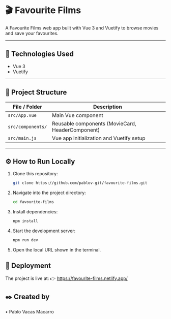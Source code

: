 # 🎬 Favourite Films

A Favourite Films web app built with Vue 3 and Vuetify to browse movies and save your favourites.

---

## 🧰 Technologies Used

- Vue 3
- Vuetify

---

## 📂 Project Structure

| File / Folder   | Description |
|-----------------|-------------|
| `src/App.vue`    | Main Vue component |
| `src/components/`     | Reusable components (MovieCard, HeaderComponent) |
| `src/main.js`     | Vue app initialization and Vuetify setup |

---

## ⚙️ How to Run Locally

1. Clone this repository:

   ```bash
   git clone https://github.com/pablov-git/favourite-films.git


2. Navigate into the project directory:

   ```bash
   cd favourite-films

3. Install dependencies:

   ```bash
   npm install

4. Start the development server:

   ```bash
   npm run dev

5. Open the local URL shown in the terminal.


## 🚀 Deployment

The project is live at:
👉 https://favourite-films.netlify.app/


## ✒️ Created by

• Pablo Vacas Macarro